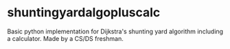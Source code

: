 # shuntingyardalgopluscalc
Basic python implementation for Dijkstra's shunting yard algorithm including a calculator. Made by a CS/DS freshman.

